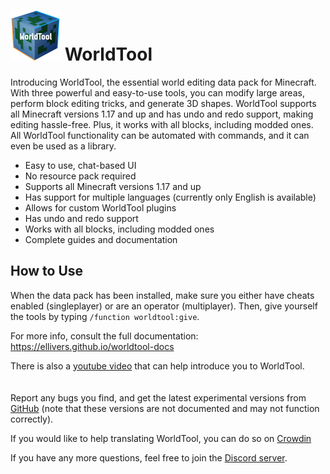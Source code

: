 # ![[Logo]](https://raw.githubusercontent.com/Ellivers/WorldTool/master/other%20stuff/resources/logo_small.png) WorldTool

Introducing WorldTool, the essential world editing data pack for Minecraft. With three powerful and easy-to-use tools, you can modify large areas, perform block editing tricks, and generate 3D shapes. WorldTool supports all Minecraft versions 1.17 and up and has undo and redo support, making editing hassle-free. Plus, it works with all blocks, including modded ones. All WorldTool functionality can be automated with commands, and it can even be used as a library.

* Easy to use, chat-based UI
* No resource pack required
* Supports all Minecraft versions 1.17 and up
* Has support for multiple languages (currently only English is available)
* Allows for custom WorldTool plugins
* Has undo and redo support
* Works with all blocks, including modded ones
* Complete guides and documentation

## How to Use

When the data pack has been installed, make sure you either have cheats enabled (singleplayer) or are an operator (multiplayer). Then, give yourself the tools by typing `/function worldtool:give`.

For more info, consult the full documentation:<br>
https://ellivers.github.io/worldtool-docs

There is also a [youtube video](https://youtu.be/xXa6GvyabZk) that can help introduce you to WorldTool.
<br>
<br>
<br>
Report any bugs you find, and get the latest experimental versions from [GitHub](https://github.com/Ellivers/WorldTool) (note that these versions are not documented and may not function correctly).

If you would like to help translating WorldTool, you can do so on [Crowdin](https://crowdin.com/project/worldtool)

If you have any more questions, feel free to join the [Discord server](https://discord.gg/jn8d4zb).
